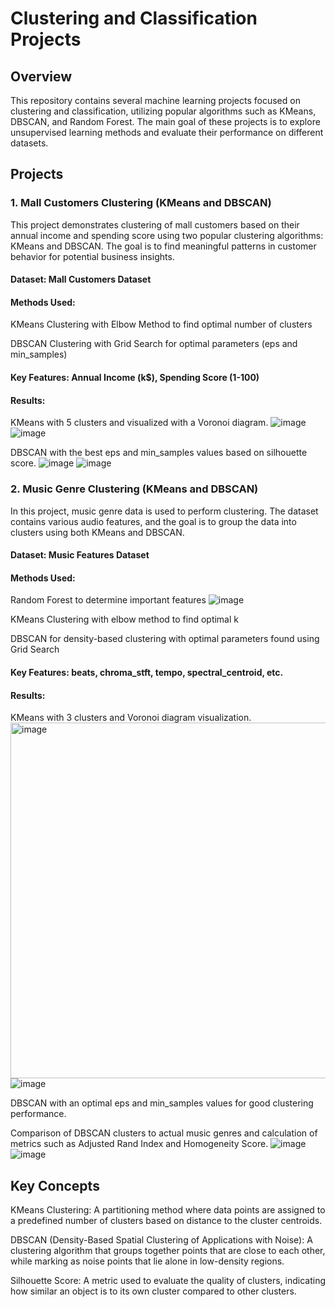 # Clustering and Classification Projects
## Overview
This repository contains several machine learning projects focused on clustering and classification, utilizing popular algorithms such as KMeans, DBSCAN, and Random Forest. The main goal of these projects is to explore unsupervised learning methods and evaluate their performance on different datasets.

## Projects
 ### 1. Mall Customers Clustering (KMeans and DBSCAN)
This project demonstrates clustering of mall customers based on their annual income and spending score using two popular clustering algorithms: KMeans and DBSCAN. The goal is to find meaningful patterns in customer behavior for potential business insights.

#### Dataset: Mall Customers Dataset

#### Methods Used:

KMeans Clustering with Elbow Method to find optimal number of clusters

DBSCAN Clustering with Grid Search for optimal parameters (eps and min_samples)

#### Key Features: Annual Income (k$), Spending Score (1-100)

#### Results:

KMeans with 5 clusters and visualized with a Voronoi diagram.
![image](https://github.com/user-attachments/assets/0967b3b8-3566-42c8-adc4-e17e5882a0fc)
![image](https://github.com/user-attachments/assets/bba54a85-9839-4af0-bddb-6cc3da042d3e)

DBSCAN with the best eps and min_samples values based on silhouette score.
![image](https://github.com/user-attachments/assets/293e9251-311e-443c-adc3-05c8c487a1a7)
![image](https://github.com/user-attachments/assets/964a3c21-efce-410e-9c9e-393a0cc2a494)


### 2. Music Genre Clustering (KMeans and DBSCAN)
In this project, music genre data is used to perform clustering. The dataset contains various audio features, and the goal is to group the data into clusters using both KMeans and DBSCAN.

#### Dataset: Music Features Dataset

 #### Methods Used:

Random Forest to determine important features
![image](https://github.com/user-attachments/assets/f85db41c-5bd8-44d6-99b1-ae0e899db461)

KMeans Clustering with elbow method to find optimal k

DBSCAN for density-based clustering with optimal parameters found using Grid Search

#### Key Features: beats, chroma_stft, tempo, spectral_centroid, etc.

#### Results:

KMeans with 3 clusters and Voronoi diagram visualization.
<img width="569" alt="image" src="https://github.com/user-attachments/assets/72afaf91-9b89-4339-bd7c-294a0362e880" />
![image](https://github.com/user-attachments/assets/f5581e27-9e51-460a-bbe1-527e38a4c845)

DBSCAN with an optimal eps and min_samples values for good clustering performance.

Comparison of DBSCAN clusters to actual music genres and calculation of metrics such as Adjusted Rand Index and Homogeneity Score.
![image](https://github.com/user-attachments/assets/f17a2959-7d9a-46fd-80c7-c4af00b3d175)
![image](https://github.com/user-attachments/assets/90d728c7-668d-4bfb-b81d-f4dc19757f1e)


## Key Concepts
KMeans Clustering: A partitioning method where data points are assigned to a predefined number of clusters based on distance to the cluster centroids.

DBSCAN (Density-Based Spatial Clustering of Applications with Noise): A clustering algorithm that groups together points that are close to each other, while marking as noise points that lie alone in low-density regions.

Silhouette Score: A metric used to evaluate the quality of clusters, indicating how similar an object is to its own cluster compared to other clusters.
